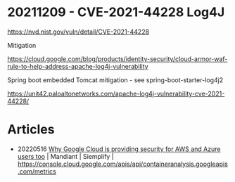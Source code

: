 
# 20211209 - CVE-2021-44228 Log4J

https://nvd.nist.gov/vuln/detail/CVE-2021-44228

Mitigation

https://cloud.google.com/blog/products/identity-security/cloud-armor-waf-rule-to-help-address-apache-log4j-vulnerability

Spring boot embedded Tomcat mitigation - see spring-boot-starter-log4j2

https://unit42.paloaltonetworks.com/apache-log4j-vulnerability-cve-2021-44228/

# Articles
- 20220516 [Why Google Cloud is providing security for AWS and Azure users too](https://www.protocol.com/enterprise/google-cloud-security-aws-azure) | Mandiant | Siemplify | https://console.cloud.google.com/apis/api/containeranalysis.googleapis.com/metrics
